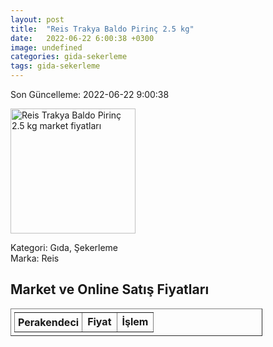 ```yaml
---
layout: post
title:  "Reis Trakya Baldo Pirinç 2.5 kg"
date:   2022-06-22 6:00:38 +0300
image: undefined
categories: gida-sekerleme
tags: gida-sekerleme
---
```


Son Güncelleme: 2022-06-22 9:00:38

<img src="undefined" width="200" alt="Reis Trakya Baldo Pirinç 2.5 kg market fiyatları" />

Kategori: Gıda, Şekerleme
<br />
Marka: Reis

<h2>Market ve Online Satış Fiyatları</h2>

<table border="1" style="padding: 5px;width:80%;">
  <tr>
    <td style="padding: 5px;"><strong>Perakendeci</strong></td>
    <td><strong>Fiyat</strong></td>
    <td><strong>İşlem</strong></td>
  </tr>
  
</table>
